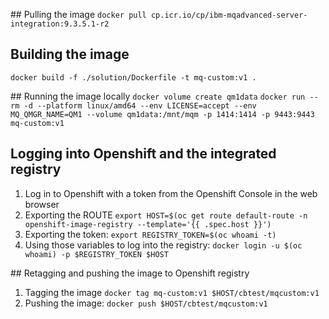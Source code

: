 ## Pulling the image
`docker pull cp.icr.io/cp/ibm-mqadvanced-server-integration:9.3.5.1-r2`

## Building the image
`docker build -f ./solution/Dockerfile -t mq-custom:v1 .`

## Running the image locally
`docker volume create qm1data`
`docker run --rm -d --platform linux/amd64 --env LICENSE=accept --env MQ_QMGR_NAME=QM1 --volume qm1data:/mnt/mqm -p 1414:1414 -p 9443:9443 mq-custom:v1`

## Logging into Openshift and the integrated registry
1. Log in to Openshift with a token from the Openshift Console in the web browser
1. Exporting the ROUTE `export HOST=$(oc get route default-route -n openshift-image-registry --template='{{ .spec.host }}')`
1. Exporting the token: `export REGISTRY_TOKEN=$(oc whoami -t)`
1. Using those variables to log into the registry: `docker login -u $(oc whoami) -p $REGISTRY_TOKEN $HOST`

## Retagging and pushing the image to Openshift registry
1. Tagging the image `docker tag mq-custom:v1 $HOST/cbtest/mqcustom:v1`
1. Pushing the image: `docker push $HOST/cbtest/mqcustom:v1`


